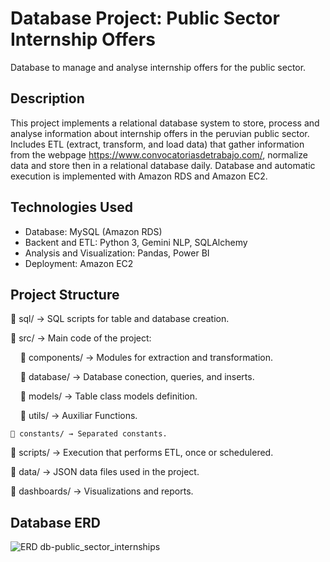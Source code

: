 # Database Project: Public Sector Internship Offers
Database to manage and analyse internship offers for the public sector.

## Description
This project implements a relational database system to store, process and analyse information about internship offers in the peruvian public sector. Includes ETL (extract, transform, and load data) that gather information from the webpage https://www.convocatoriasdetrabajo.com/, normalize data and store then in a relational database daily. Database and automatic execution is implemented with Amazon RDS and Amazon EC2. 

## Technologies Used
- Database: MySQL (Amazon RDS)
- Backent and ETL: Python 3, Gemini NLP, SQLAlchemy
- Analysis and Visualization: Pandas, Power BI
- Deployment: Amazon EC2

## Project Structure

📂 sql/ → SQL scripts for table and database creation.

📂 src/ → Main code of the project:

    📂 components/ → Modules for extraction and transformation.
    
    📂 database/ → Database conection, queries, and inserts.
    
    📂 models/ → Table class models definition.
    
    📂 utils/ → Auxiliar Functions.
    
    📂 constants/ → Separated constants.
    
📂 scripts/ → Execution that performs ETL, once or schedulered.

📂 data/ → JSON data files used in the project.

📂 dashboards/ → Visualizations and reports.

## Database ERD
![ERD db-public_sector_internships](https://github.com/user-attachments/assets/02fb5bcc-d75f-48e1-870a-d12174a3f80f)


